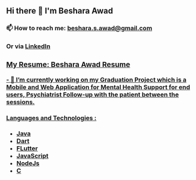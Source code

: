 <h2> Hi there 👋 I'm Beshara Awad </h2>
<h3> 📫 How to reach me: <a href = "mailto: beshara.s.awad@gmail.com"> beshara.s.awad@gmail.com</a> </h3>
<h3> Or via <a href="https://www.linkedin.com/in/beshara-awad-041723214/"> LinkedIn 
<!--     <img src="https://i.stack.imgur.com/gVE0j.png" alt="linkedin"> </a> &nbsp;</h3> -->
<h3> My Resume: <a href= "https://drive.google.com/file/d/1hQlcU8UZNFnvXbLd_ztEs6YzkNosZ5co/view?usp=sharing">Beshara Awad Resume</h3>
- 🔭 I’m currently working on my Graduation Project which is a Mobile and Web Application for Mental Health Support for end users, Psychiatrist Follow-up with the patient between the sessions.
<h4>Languages and Technologies :</h4>
<ul>
<li> Java </li> 
<li> Dart </li> 
<li> FLutter </li>
<li> JavaScript </li>
<li> NodeJs </li>
<li> C </li>
</ul>

<!--
**BesharaSafwat/BesharaSAfwat** is a ✨ _special_ ✨ repository because its `README.md` (this file) appears on your GitHub profile.
Here are some ideas to get you started:
- 🔭 I’m currently working on ...
- 🌱 I’m currently learning ...
- 👯 I’m looking to collaborate on ...
- 🤔 I’m looking for help with ...
- 💬 Ask me about ...
- 📫 How to reach me: ...
- 😄 Pronouns: ...
- ⚡ Fun fact: ...
-->

